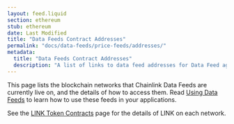 ```yaml
---
layout: feed.liquid
section: ethereum
stub: ethereum
date: Last Modified
title: "Data Feeds Contract Addresses"
permalink: "docs/data-feeds/price-feeds/addresses/"
metadata:
  title: "Data Feeds Contract Addresses"
  description: "A list of links to data feed addresses for Data Feed aggregator contracts on supported networks."
---
```


This page lists the blockchain networks that Chainlink Data Feeds are currently live on, and the details of how to access them. Read [Using Data Feeds](/docs/data-feeds/price-feeds/) to learn how to use these feeds in your applications.

See the [LINK Token Contracts](/docs/link-token-contracts/) page for the details of LINK on each network.
